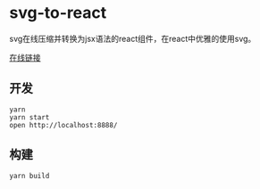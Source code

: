 # svg-to-react

svg在线压缩并转换为jsx语法的react组件，在react中优雅的使用svg。

[在线链接](https://dxcweb.com/svg-to-react/)

## 开发

```
yarn
yarn start
open http://localhost:8888/
```

## 构建

```
yarn build
```